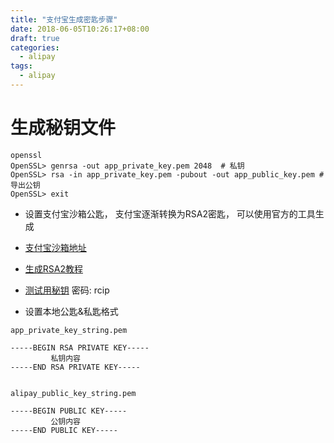 ```yaml
---
title: "支付宝生成密匙步骤"
date: 2018-06-05T10:26:17+08:00
draft: true
categories:
  - alipay
tags:
  - alipay
---
```


# 生成秘钥文件

```shell
openssl
OpenSSL> genrsa -out app_private_key.pem 2048  # 私钥
OpenSSL> rsa -in app_private_key.pem -pubout -out app_public_key.pem # 导出公钥
OpenSSL> exit
```

- 设置支付宝沙箱公匙， 支付宝逐渐转换为RSA2密匙， 可以使用官方的工具生成

- [支付宝沙箱地址](https://openhome.alipay.com/platform/appDaily.htm?tab=info)

- [生成RSA2教程](https://docs.open.alipay.com/291/106130)

- [测试用秘钥](https://pan.baidu.com/s/1HpAoD8heei18rXdjRIZdUg) 密码: rcip


- 设置本地公匙&私匙格式

```shell
app_private_key_string.pem

-----BEGIN RSA PRIVATE KEY-----
         私钥内容
-----END RSA PRIVATE KEY-----


alipay_public_key_string.pem

-----BEGIN PUBLIC KEY-----
         公钥内容
-----END PUBLIC KEY-----

```